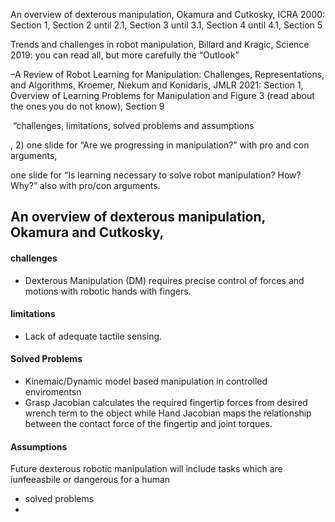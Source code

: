 An overview of dexterous manipulation, Okamura and Cutkosky, ICRA 2000: 
Section 1, Section 2 until 2.1, Section 3 until 3.1, Section 4 until 4.1, Section 5

Trends and challenges in robot manipulation, Billard and Kragic, Science 2019: you can read all, but more carefully the “Outlook”

–A Review of Robot Learning for Manipulation: Challenges, Representations, and Algorithms, Kroemer, Niekum and Konidaris, JMLR 2021: Section 1, Overview of Learning Problems for Manipulation and Figure 3 (read about the ones you do not know), Section 9

 “challenges, limitations, solved problems and assumptions

, 2) one slide for “Are we progressing in manipulation?” with pro and con arguments,


one slide for “Is learning necessary to solve robot manipulation? How? Why?” also with pro/con arguments.


## An overview of dexterous manipulation, Okamura and Cutkosky, 

#### challenges
- Dexterous Manipulation (DM) requires precise control of forces and motions with robotic hands with fingers.
#### limitations
- Lack of adequate tactile sensing.

#### Solved Problems
- Kinemaic/Dynamic model based manipulation in controlled enviromentsn 
- Grasp Jacobian calculates the required fingertip forces from desired wrench term to the object while Hand Jacobian maps the relationship between the contact force of the fingertip and joint torques. 

#### Assumptions
Future dexterous robotic manipulation will include tasks which are iunfeeasbile or dangerous for a human 


- solved problems
- 